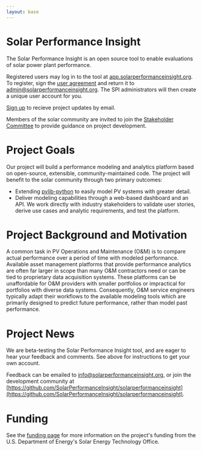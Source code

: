 ```yaml
---
layout: base
---
```


# Solar Performance Insight

The Solar Performance Insight is an open source tool to enable evaluations of solar power plant performance.

Registered users may log in to the tool at [app.solarperformanceinsight.org](https://app.solarperformanceinsight.org).
To register, sign the [user agreement](/assets/UArizona_Data_Use_Agreement_Power_Modeling.pdf) and return it to [admin@solarperformanceinsight.org](mailto:admin@solarperformanceinsight.org).
The SPI administrators will then create a unique user account for you.

[Sign up](/emaillist/) to recieve project updates by email.

Members of the solar community are invited to join the [Stakeholder Committee](/stakeholdercommittee) to
 provide guidance on project development.

# Project Goals

Our project will build a performance modeling and analytics platform based on open-source, extensible,
community-maintained code. The project will benefit to the solar community through two primary outcomes:
-  Extending [pvlib-python](https://github.com/pvlib/pvlib-python) to easily model PV systems with greater detail.
-  Deliver modeling capabilities through a web-based dashboard and an API.
We work directly with industry stakeholders to validate user stories, derive use cases and analytic requirements,
and test the platform.

# Project Background and Motivation

A common task in PV Operations and Maintenance (O&M) is to compare actual performance over a period of time
with modeled performance. Available asset management platforms that provide performance analytics are often
far larger in scope than many O&M contractors need or can be tied to proprietary data acquisition systems.
These platforms can be unaffordable for O&M providers with smaller portfolios or impractical for portfolios
with diverse data systems. Consequently, O&M service engineers typically adapt their workflows to the available
modeling tools which are primarily designed to predict future performance, rather than model past performance.

# Project News

We are beta-testing the Solar Performance Insight tool, and are eager to hear
your feedback and comments. See above for instructions to get your own account.

Feedback can be emailed to [info@solarperformanceinsight.org](mailto:info@solarperformanceinsight.org), or join the development
community at [https://github.com/SolarPerformanceInsight/solarperformanceinsight](https://github.com/SolarPerformanceInsight/solarperformanceinsight).

# Funding

See the [funding page](/about/funding) for more information on the project's funding from the U.S. Department of Energy's
Solar Energy Technology Office.
